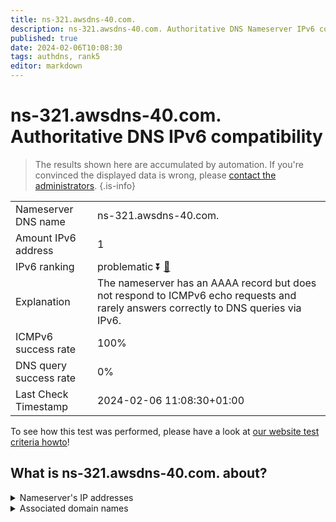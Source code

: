 ```yaml
---
title: ns-321.awsdns-40.com.
description: ns-321.awsdns-40.com. Authoritative DNS Nameserver IPv6 compatibility
published: true
date: 2024-02-06T10:08:30
tags: authdns, rank5
editor: markdown
---
```


# ns-321.awsdns-40.com. Authoritative DNS IPv6 compatibility

> The results shown here are accumulated by automation. If you're convinced the displayed data is wrong, please [contact the administrators](/howto/chat). 
{.is-info}




|   |   |
| - | - |
| Nameserver DNS name | ns-321.awsdns-40.com.
| Amount IPv6 address | 1
| IPv6 ranking | problematic :arrow_double_down: [🔗](/howto/ranking) |
| Explanation | The nameserver has an AAAA record but does not respond to ICMPv6 echo requests and rarely answers correctly to DNS queries via IPv6. |
| ICMPv6 success rate | 100%|
| DNS query success rate | 0% |
| Last Check Timestamp | 2024-02-06 11:08:30+01:00 |

To see how this test was performed, please have a look at [our website test criteria howto](/howto/testcriteria/authdns)!


## What is ns-321.awsdns-40.com. about?




<details>
<summary>Nameserver's IP addresses</summary>

2600:9000:5301:4100::1

</details>



<details>
<summary>Associated domain names</summary>

www.sling.com

</details>
